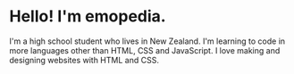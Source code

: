 <h1><b>Hello! I'm emopedia.</b></h1>

<p>I'm a high school student who lives in New Zealand. I'm learning to code in more languages other than HTML, CSS and JavaScript. I love making and designing websites with HTML and CSS.
